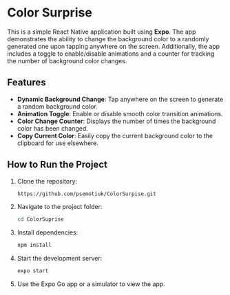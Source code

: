 # Color Surprise

This is a simple React Native application built using **Expo**. The app demonstrates the ability to change the background color to a randomly generated one upon tapping anywhere on the screen. Additionally, the app includes a toggle to enable/disable animations and a counter for tracking the number of background color changes.

## Features

- **Dynamic Background Change**: Tap anywhere on the screen to generate a random background color.
- **Animation Toggle**: Enable or disable smooth color transition animations.
- **Color Change Counter**: Displays the number of times the background color has been changed.
- **Copy Current Color**: Easily copy the current background color to the clipboard for use elsewhere.

## How to Run the Project

1. Clone the repository:
   ```bash
   https://github.com/psemotiuk/ColorSurpise.git
   ```
2. Navigate to the project folder:
   ```bash
   cd ColorSuprise
   ```
3. Install dependencies:
   ```bash
   npm install
   ```
4. Start the development server:
   ```bash
   expo start
   ```
5. Use the Expo Go app or a simulator to view the app.
